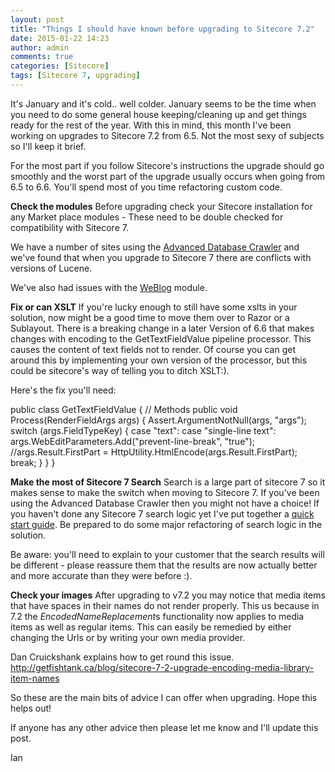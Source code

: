 ```yaml
---
layout: post
title: "Things I should have known before upgrading to Sitecore 7.2"
date: 2015-01-22 14:23
author: admin
comments: true
categories: [Sitecore]
tags: [Sitecore 7, upgrading]
---
```

<span class="dropcap">I</span>t's January and it's cold.. well colder. January seems to be the time when you need to do some general house keeping/cleaning up and get things ready for the rest of the year. With this in mind, this month I've been working on upgrades to Sitecore 7.2 from 6.5. Not the most sexy of subjects so I'll keep it brief.

For the most part if you follow Sitecore's instructions the upgrade should go smoothly and the worst part of the upgrade usually occurs when going from 6.5 to 6.6. You'll spend most of you time refactoring custom code.

**Check the modules**
Before upgrading check your Sitecore installation for any Market place modules - These need to be double checked for compatibility with Sitecore 7. 

We have a number of sites using the <a href="https://marketplace.sitecore.net/en/Modules/Search_Contrib.aspx" target="_new">Advanced Database Crawler</a> and we've found that when you upgrade to Sitecore 7 there are conflicts with versions of Lucene.

We've also had issues with the <a title="WeBlog" href="https://marketplace.sitecore.net/Modules/WeBlog.aspx?sc_lang=en" target="_new">WeBlog</a> module.


**Fix or can XSLT**
If you're lucky enough to still have some xslts in your solution, now might be a good time to move them over to Razor or a Sublayout. There is a breaking change in a later Version of 6.6 that makes changes with encoding to the GetTextFieldValue pipeline processor. This causes the content of text fields not to render. Of course you can get around this by implementing your own version of the processor, but this could be sitecore's way of telling you to ditch XSLT:).

Here's the fix you'll need:


public class GetTextFieldValue
    {
        // Methods
        public void Process(RenderFieldArgs args)
        {
            Assert.ArgumentNotNull(args, &quot;args&quot;);
            switch (args.FieldTypeKey)
            {
                case &quot;text&quot;:
                case &quot;single-line text&quot;:
                    args.WebEditParameters.Add(&quot;prevent-line-break&quot;, &quot;true&quot;);
                    //args.Result.FirstPart = HttpUtility.HtmlEncode(args.Result.FirstPart);
                    break;
            }
        }
    }




**Make the most of Sitecore 7 Search**
Search is a large part of sitecore 7 so it makes sense to make the switch when moving to Sitecore 7. If you've been using the Advanced Database Crawler then you might not have a choice!
If you haven't done any Sitecore 7 search logic yet I've put together a <a href="http://coreblimey.azurewebsites.net/sitecore-7-search-quick-start-guide/" target="_new">quick start guide</a>.
Be prepared to do some major refactoring of search logic in the solution. 

Be aware: you'll need to explain to your customer that the search results will be different - please reassure them that the results are now actually better and more accurate than they were before :).


**Check your images**
After upgrading to v7.2 you may notice that media items that have spaces in their names do not render properly. This us because in 7.2 the *EncodedNameReplacement*s functionality now applies to media items as well as regular items. This can easily be remedied by either changing the Urls or by writing your own media provider.

Dan Cruickshank explains how to get round this issue.
<a href="http://getfishtank.ca/blog/sitecore-7-2-upgrade-encoding-media-library-item-names" target="_new">http://getfishtank.ca/blog/sitecore-7-2-upgrade-encoding-media-library-item-names</a>

So these are the main bits of advice I can offer when upgrading. Hope this helps out!

If anyone has any other advice then please let me know and I'll update this post.

Ian <a href="http://twitter.com/ianjohngraham" title="@ianjohngraham"></a>

